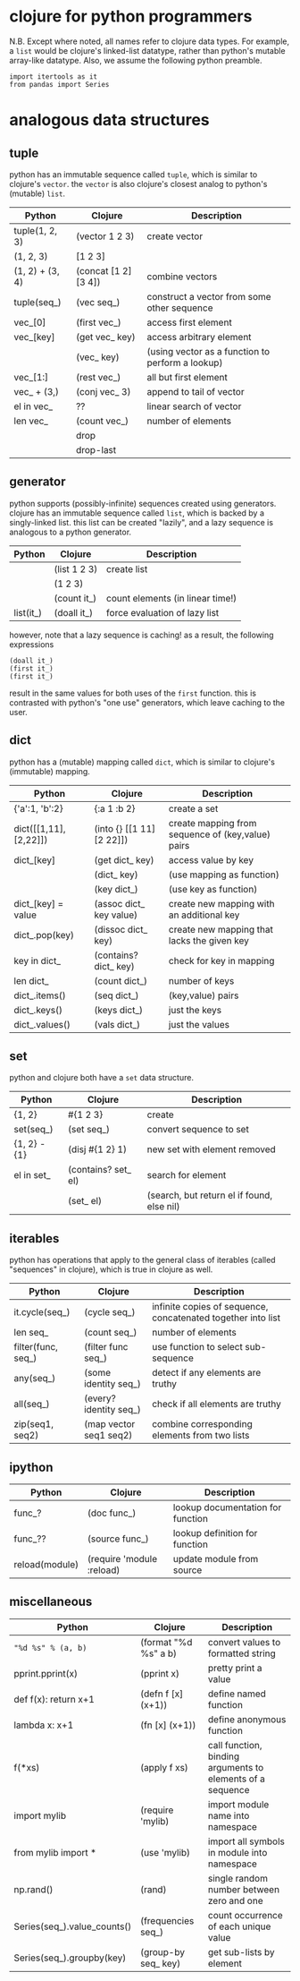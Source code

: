 
# clojure for python programmers

N.B. Except where noted, all names refer to clojure data types. For example, a `list` would be clojure's linked-list datatype, rather than python's mutable array-like datatype. Also, we assume the following python preamble.

```
import itertools as it
from pandas import Series
```

# analogous data structures

## tuple

python has an immutable sequence called `tuple`, which is similar to clojure's `vector`. the `vector` is also clojure's closest analog to python's (mutable) `list`.

| Python                      | Clojure | Description
|-----------------------------|---------|------------
| tuple(1, 2, 3)              | (vector 1 2 3)  | create vector
| (1, 2, 3)                   | [1 2 3]  ||
| (1, 2) + (3, 4)             | (concat [1 2] [3 4])  | combine vectors
| tuple(seq_)                 | (vec seq_)  | construct a vector from some other sequence
| vec_[0]                     | (first vec_)  | access first element
| vec_[key]                   | (get vec_ key)  | access arbitrary element
|                             | (vec_ key)  | (using vector as a function to perform a lookup)
| vec_[1:]                    | (rest vec_)  | all but first element
| vec_ + (3,)                 | (conj vec_ 3)  | append to tail of vector
| el in vec_                  | ??  | linear search of vector
| len vec_                    | (count vec_)  | number of elements
|                             | drop  ||
|                             | drop-last  ||

## generator

python supports (possibly-infinite) sequences created using generators. clojure has an immutable sequence called `list`, which is backed by a singly-linked list. this list can be created "lazily", and a lazy sequence is analogous to a python generator.

| Python                      | Clojure | Description
|-----------------------------|---------|------------
|                             | (list 1 2 3)  | create list
|                             | (1 2 3)  ||
|                             | (count it_)  | count elements (in linear time!)
| list(it_)                   | (doall it_)  | force evaluation of lazy list

however, note that a lazy sequence is caching! as a result, the following expressions

```
(doall it_)
(first it_)
(first it_)
```

result in the same values for both uses of the `first` function. this is contrasted with python's "one use" generators, which leave caching to the user.

## dict

python has a (mutable) mapping called `dict`, which is similar to clojure's (immutable) mapping.

| Python                      | Clojure | Description
|-----------------------------|---------|------------
| {'a':1, 'b':2}              | {:a 1 :b 2}  | create a set
| dict([[1,11], [2,22]])      | (into {} [[1 11] [2 22]])  | create mapping from sequence of (key,value) pairs
| dict_[key]                  | (get dict_ key)  | access value by key
|                             | (dict_ key)  | (use mapping as function) |
|                             | (key dict_)  | (use key as function) |
| dict_[key] = value          | (assoc dict_ key value)  | create new mapping with an additional key
| dict_.pop(key)              | (dissoc dict_ key)  | create new mapping that lacks the given key
| key in dict_                | (contains? dict_ key)  | check for key in mapping
| len dict_                   | (count dict_)  | number of keys
| dict_.items()               | (seq dict_) | (key,value) pairs
| dict_.keys()                | (keys dict_) | just the keys
| dict_.values()              | (vals dict_) | just the values

## set

python and clojure both have a `set` data structure.

| Python                      | Clojure | Description
|-----------------------------|---------|------------
| {1, 2}                      | #{1 2 3}  | create
| set(seq_)                   | (set seq_)  | convert sequence to set
| {1, 2} - {1}                | (disj #{1 2} 1)  | new set with element removed
| el in set_                  | (contains? set_ el)  | search for element
|                             | (set_ el)  | (search, but return el if found, else nil)

## iterables

python has operations that apply to the general class of iterables (called "sequences" in clojure), which is true in clojure as well.

| Python                      | Clojure | Description
|-----------------------------|---------|------------
| it.cycle(seq_)              | (cycle seq_)  | infinite copies of sequence, concatenated together into list
| len seq_                    | (count seq_)  | number of elements
| filter(func, seq_)          | (filter func seq_)  | use function to select sub-sequence
| any(seq_)                   | (some identity seq_) | detect if any elements are truthy
| all(seq_)                   | (every? identity seq_) | check if all elements are truthy
| zip(seq1, seq2)             | (map vector seq1 seq2) | combine corresponding elements from two lists

## ipython

| Python                      | Clojure | Description
|-----------------------------|---------|------------
| func_?                      | (doc func_)  | lookup documentation for function
| func_??                     | (source func_)  | lookup definition for function
| reload(module)              | (require 'module :reload)  | update module from source

## miscellaneous

| Python                      | Clojure | Description
|-----------------------------|---------|------------
| `"%d %s" % (a, b)`          | (format "%d %s" a b) | convert values to formatted string
| pprint.pprint(x)            | (pprint x)  | pretty print a value
| def f(x): return x+1        | (defn f [x] (x+1))  | define named function
| lambda x: x+1               | (fn [x] (x+1))  | define anonymous function
| f(*xs)                      | (apply f xs)  | call function, binding arguments to elements of a sequence
| import mylib                | (require 'mylib)  | import module name into namespace
| from mylib import *         | (use 'mylib)  | import all symbols in module into namespace
| np.rand()                   | (rand)  | single random number between zero and one
| Series(seq_).value_counts() | (frequencies seq_)  | count occurrence of each unique value
| Series(seq_).groupby(key)   | (group-by seq_ key)  | get sub-lists by element
